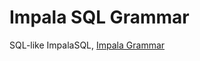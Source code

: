 # Impala SQL Grammar

SQL-like ImpalaSQL, [Impala Grammar](https://github.com/openlookeng/hetu-core/blob/master/hetu-sql-migration-tool/src/main/antlr4/io/hetu/core/migration/source/impala/ImpalaSql.g4)
